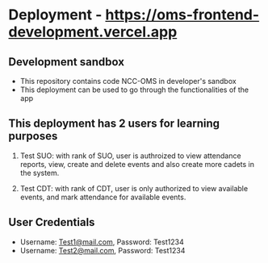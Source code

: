 # Deployment - https://oms-frontend-development.vercel.app
## Development sandbox
- This repository contains code NCC-OMS in developer's sandbox
- This deployment can be used to go through the functionalities of the app

## This deployment has 2 users for learning purposes
1) Test SUO: with rank of SUO, user is authroized to view attendance reports, view, create and delete events and also create more cadets in the system.

2) Test CDT: with rank of CDT, user is only authorized to view available events, and mark attendance for available events.

## User Credentials
- Username: Test1@mail.com, Password: Test1234
- Username: Test2@mail.com, Password: Test1234
